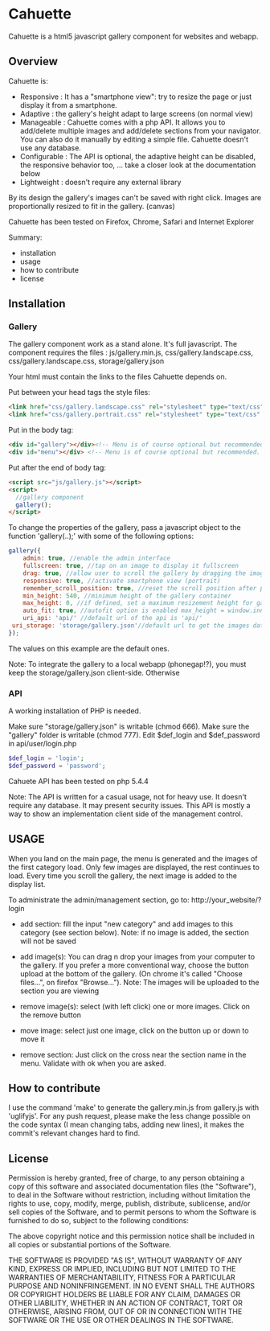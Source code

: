 # Cahuette #

Cahuette is a html5 javascript gallery component for websites and webapp.

## Overview ##

Cahuette is:
 - Responsive : It has a "smartphone view": try to resize the page or just display it from a smartphone.
 - Adaptive : the gallery's height adapt to large screens (on normal view)
 - Manageable : Cahuette comes with a php API. It allows you to add/delete multiple images and add/delete sections from your navigator. You can also do it manually by editing a simple file. Cahuette doesn't use any database.
 - Configurable : The API is optional, the adaptive height can be disabled, the responsive behavior too, ... take a closer look at the documentation below
 - Lightweight : doesn't require any external library

By its design the gallery's images can't be saved with right click. Images are proportionally resized to fit in the gallery. (canvas)

Cahuette has been tested on Firefox, Chrome, Safari and Internet Explorer

Summary:
- installation
- usage
- how to contribute
- license

## Installation ##

### Gallery ###

The gallery component work as a stand alone. It's full javascript.
The component requires the files : js/gallery.min.js, css/gallery.landscape.css, css/gallery.landscape.css, storage/gallery.json

Your html must contain the links to the files Cahuette depends on.

Put between your head tags the style files:

```html
<link href="css/gallery.landscape.css" rel="stylesheet" type="text/css" />
<link href="css/gallery.portrait.css" rel="stylesheet" type="text/css" media="only screen and (max-width:480px)" />
```

Put in the body tag:
```html
<div id="gallery"></div><!-- Menu is of course optional but recommended -->
<div id="menu"></div> <!-- Menu is of course optional but recommended. it allows user to switch between sections -->
```

Put after the end of body tag:
```html
<script src="js/gallery.js"></script>
<script>
  //gallery component
  gallery();
</script>
```
To change the properties of the gallery, pass a javascript object to the function 'gallery(..);' with some of the following options:
```javascript
gallery({
	admin: true, //enable the admin interface
	fullscreen: true, //tap on an image to display it fullscreen
	drag: true, //allow user to scroll the gallery by dragging the images
	responsive: true, //activate smartphone view (portrait)
	remember_scroll_position: true, //reset the scroll position after page reload or switch of section 
	min_height: 540, //minimum height of the gallery container
	max_height: 0, //if defined, set a maximum resizement height for gallery container. (auto_fit must be enabled)
	auto_fit: true, //autofit option is enabled max_height = window.innerHeight
	uri_api: 'api/' //default url of the api is 'api/'
 uri_storage: 'storage/gallery.json'//default url to get the images datas is 'storage/gallery.json'
});
```
The values on this example are the default ones.

Note: To integrate the gallery to a local webapp (phonegap!?), you must keep the storage/gallery.json client-side. Otherwise 

### API ###

A working installation of PHP is needed.

Make sure "storage/gallery.json" is writable (chmod 666). Make sure the "gallery" folder is writable (chmod 777).
Edit $def_login and $def_password in api/user/login.php

```php
$def_login = 'login';
$def_password = 'password';
```

Cahuete API has been tested on php 5.4.4

Note: The API is written for a casual usage, not for heavy use. It doesn't require any database. It may present security issues.
This API is mostly a way to show an implementation client side of the management control.

## USAGE ##

When you land on the main page, the menu is generated and the images of the first category load.
Only few images are displayed, the rest continues to load. Every time you scroll the gallery, the next image is added to the display list.

To administrate the admin/management section, go to: http://your_website/?login
 
- add section: fill the input "new category" and add images to this category (see section below).
Note: if no image is added, the section will not be saved

- add image(s): You can drag n drop your images from your computer to the gallery. If you prefer a more conventional way, choose the button upload at the bottom of the gallery. (On chrome it's called "Choose files...", on firefox "Browse...").
Note: The images will be uploaded to the section you are viewing

- remove image(s): select (with left click) one or more images. Click on the remove button

- move image: select just one image, click on the button up or down to move it

- remove section: Just click on the cross near the section name in the menu. Validate with ok when you are asked.

## How to contribute ##

I use the command 'make' to generate the gallery.min.js from gallery.js with 'uglifyjs'.
For any push request, please make the less change possible on the code syntax (I mean changing tabs, adding new lines), it makes the commit's relevant changes hard to find.

## License ##

Permission is hereby granted, free of charge, to any person obtaining a copy of this software and associated documentation files (the "Software"), to deal in the Software without restriction, including without limitation the rights to use, copy, modify, merge, publish, distribute, sublicense, and/or sell copies of the Software, and to permit persons to whom the Software is furnished to do so, subject to the following conditions:

The above copyright notice and this permission notice shall be included in all copies or substantial portions of the Software.

THE SOFTWARE IS PROVIDED "AS IS", WITHOUT WARRANTY OF ANY KIND, EXPRESS OR IMPLIED, INCLUDING BUT NOT LIMITED TO THE WARRANTIES OF MERCHANTABILITY, FITNESS FOR A PARTICULAR PURPOSE AND NONINFRINGEMENT. IN NO EVENT SHALL THE AUTHORS OR COPYRIGHT HOLDERS BE LIABLE FOR ANY CLAIM, DAMAGES OR OTHER LIABILITY, WHETHER IN AN ACTION OF CONTRACT, TORT OR OTHERWISE, ARISING FROM, OUT OF OR IN CONNECTION WITH THE SOFTWARE OR THE USE OR OTHER DEALINGS IN THE SOFTWARE.
